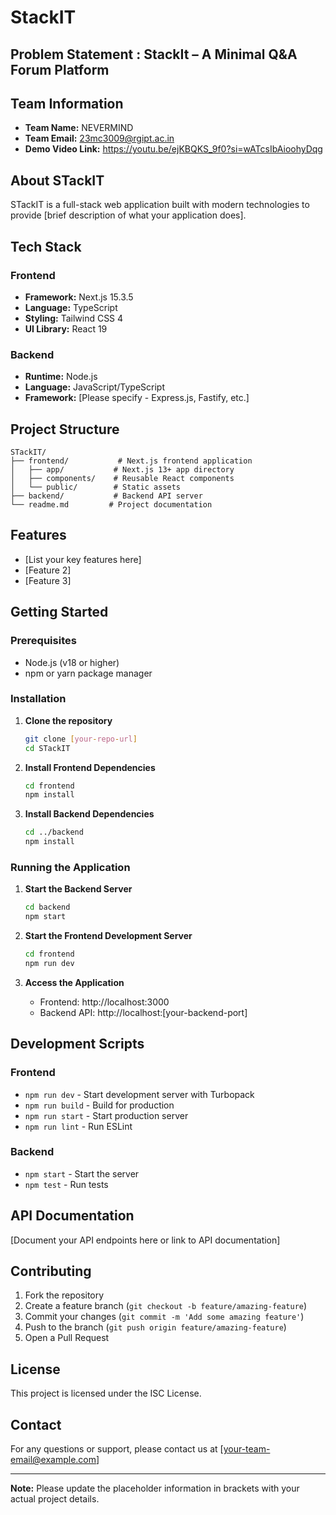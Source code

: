 # StackIT

## Problem Statement : StackIt – A Minimal Q&A Forum Platform


## Team Information
- **Team Name:** NEVERMIND
- **Team Email:** 23mc3009@rgipt.ac.in
- **Demo Video Link:** https://youtu.be/ejKBQKS_9f0?si=wATcsIbAioohyDqg

## About STackIT
STackIT is a full-stack web application built with modern technologies to provide [brief description of what your application does].

## Tech Stack

### Frontend
- **Framework:** Next.js 15.3.5
- **Language:** TypeScript
- **Styling:** Tailwind CSS 4
- **UI Library:** React 19

### Backend
- **Runtime:** Node.js
- **Language:** JavaScript/TypeScript
- **Framework:** [Please specify - Express.js, Fastify, etc.]

## Project Structure
```
STackIT/
├── frontend/           # Next.js frontend application
│   ├── app/           # Next.js 13+ app directory
│   ├── components/    # Reusable React components
│   └── public/        # Static assets
├── backend/           # Backend API server
└── readme.md         # Project documentation
```

## Features
- [List your key features here]
- [Feature 2]
- [Feature 3]

## Getting Started

### Prerequisites
- Node.js (v18 or higher)
- npm or yarn package manager

### Installation

1. **Clone the repository**
   ```bash
   git clone [your-repo-url]
   cd STackIT
   ```

2. **Install Frontend Dependencies**
   ```bash
   cd frontend
   npm install
   ```

3. **Install Backend Dependencies**
   ```bash
   cd ../backend
   npm install
   ```

### Running the Application

1. **Start the Backend Server**
   ```bash
   cd backend
   npm start
   ```

2. **Start the Frontend Development Server**
   ```bash
   cd frontend
   npm run dev
   ```

3. **Access the Application**
   - Frontend: http://localhost:3000
   - Backend API: http://localhost:[your-backend-port]

## Development Scripts

### Frontend
- `npm run dev` - Start development server with Turbopack
- `npm run build` - Build for production
- `npm run start` - Start production server
- `npm run lint` - Run ESLint

### Backend
- `npm start` - Start the server
- `npm test` - Run tests

## API Documentation
[Document your API endpoints here or link to API documentation]

## Contributing
1. Fork the repository
2. Create a feature branch (`git checkout -b feature/amazing-feature`)
3. Commit your changes (`git commit -m 'Add some amazing feature'`)
4. Push to the branch (`git push origin feature/amazing-feature`)
5. Open a Pull Request

## License
This project is licensed under the ISC License.

## Contact
For any questions or support, please contact us at [your-team-email@example.com]

---

**Note:** Please update the placeholder information in brackets with your actual project details.
